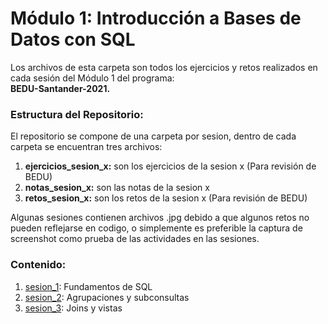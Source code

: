 # Módulo 1: Introducción a Bases de Datos con SQL
Los archivos de esta carpeta son todos los ejercicios y retos realizados en cada sesión del Módulo 1 del programa: \
**BEDU-Santander-2021.**

### Estructura del Repositorio:
El repositorio se compone de una carpeta por sesion, dentro de cada carpeta se encuentran tres archivos:
1. **ejercicios_sesion_x:** son los ejercicios de la sesion x (Para revisión de BEDU)
2. **notas_sesion_x:** son las notas de la sesion x
3. **retos_sesion_x:** son los retos de la sesion x (Para revisión de BEDU)

Algunas sesiones contienen archivos .jpg debido a que algunos retos no pueden reflejarse en codigo, o simplemente es preferible la captura de screenshot como prueba de las actividades en las sesiones.

### Contenido:
1. [sesion_1](https://github.com/LIZZETHGOMEZ/BEDU-Santander-2021/tree/main/Introduccion%20a%20Bases%20de%20Datos/sesion_1): Fundamentos de SQL
2. [sesion_2](https://github.com/LIZZETHGOMEZ/BEDU-Santander-2021/tree/main/Introduccion%20a%20Bases%20de%20Datos/sesion_2): Agrupaciones y subconsultas
3. [sesion_3](https://github.com/LIZZETHGOMEZ/BEDU-Santander-2021/tree/main/Introduccion%20a%20Bases%20de%20Datos/sesion_3): Joins y vistas
